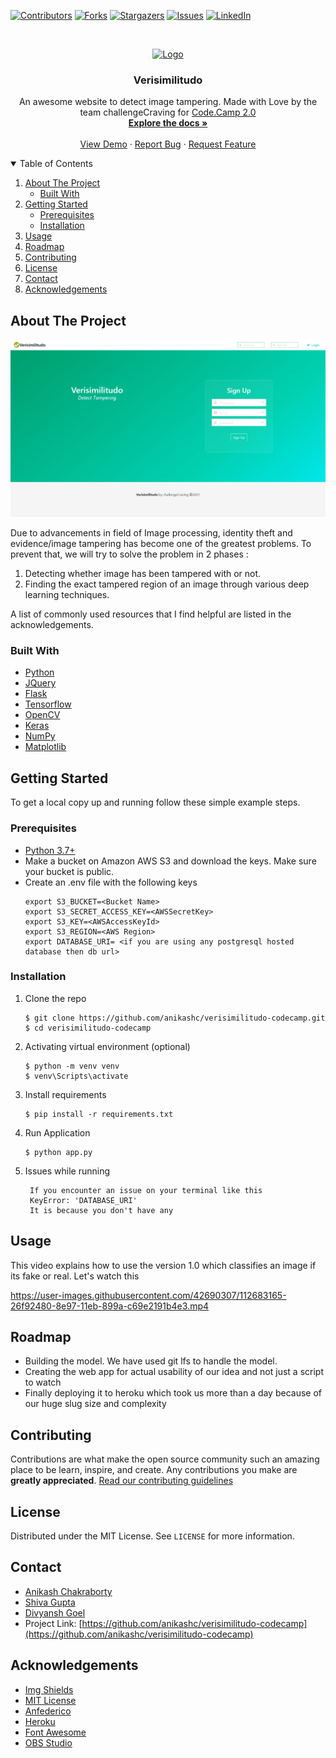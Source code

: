 

<!-- PROJECT SHIELDS -->
<!--
*** I'm using markdown "reference style" links for readability.
*** Reference links are enclosed in brackets [ ] instead of parentheses ( ).
*** See the bottom of this document for the declaration of the reference variables
*** for contributors-url, forks-url, etc. This is an optional, concise syntax you may use.
*** https://www.markdownguide.org/basic-syntax/#reference-style-links
-->
[![Contributors][contributors-shield]][contributors-url]
[![Forks][forks-shield]][forks-url]
[![Stargazers][stars-shield]][stars-url]
[![Issues][issues-shield]][issues-url]
[![LinkedIn][linkedin-shield]][linkedin-url]



<!-- PROJECT LOGO -->
<br />

<p align="center">
  <a href="https://verisimilitudo.herokuapp.com/">
    <img src="https://github.com/anikashc/verisimilitudo-codecamp/raw/master/media/logo-gif.gif" alt="Logo" width="200" height="200">
  </a>

  <h3 align="center">Verisimilitudo</h3>

  <p align="center">
    An awesome website to detect image tampering. Made with Love by the team challengeCraving for  <a href="https://dare2compete.com/o/code-camp-20-indian-society-for-technical-education-students-chapter-srm-ncr-campus-150657">Code.Camp 2.0</a>
    <br />
    <a href="https://github.com/anikashc/verisimilitudo-codecamp"><strong>Explore the docs »</strong></a>
    <br />
    <br />
    <a href="https://verisimilitudo.herokuapp.com/">View Demo</a>
    ·
    <a href="https://github.com/anikashc/verisimilitudo-codecamp/issues">Report Bug</a>
    ·
    <a href="https://github.com/anikashc/verisimilitudo-codecamp/issues">Request Feature</a>
  </p>
</p>



<!-- TABLE OF CONTENTS -->
<details open="open">
  <summary>Table of Contents</summary>
  <ol>
    <li>
      <a href="#about-the-project">About The Project</a>
      <ul>
        <li><a href="#built-with">Built With</a></li>
      </ul>
    </li>
    <li>
      <a href="#getting-started">Getting Started</a>
      <ul>
        <li><a href="#prerequisites">Prerequisites</a></li>
        <li><a href="#installation">Installation</a></li>
      </ul>
    </li>
    <li><a href="#usage">Usage</a></li>
    <li><a href="#roadmap">Roadmap</a></li>
    <li><a href="#contributing">Contributing</a></li>
    <li><a href="#license">License</a></li>
    <li><a href="#contact">Contact</a></li>
    <li><a href="#acknowledgements">Acknowledgements</a></li>
  </ol>
</details>



<!-- ABOUT THE PROJECT -->
## About The Project

[![Verisimilitudo Screenshot][product-screenshot]](https://verisimilitudo.herokuapp.com/)

Due to advancements in field of Image processing, identity theft and evidence/image tampering has become one of the greatest problems. To prevent that, we will try to solve the problem in 2 phases :
1. Detecting whether image has been tampered with or not. 
2. Finding the exact tampered region of an image through various deep learning techniques.
 

A list of commonly used resources that I find helpful are listed in the acknowledgements.

### Built With


* [Python](https://www.python.org)
* [JQuery](https://jquery.com)
* [Flask](https://flask.palletsprojects.com/en/1.1.x/)
* [Tensorflow](https://www.tensorflow.org/)
* [OpenCV](https://www.opencv.org/)
* [Keras](https://www.keras.io)
* [NumPy](https://www.numpy.org/)
* [Matplotlib](https://www.matplotlib.org/)



<!-- GETTING STARTED -->
## Getting Started

To get a local copy up and running follow these simple example steps.

### Prerequisites

* [Python 3.7+](https://www.python.org/downloads/)
* Make a bucket on Amazon AWS S3 and download the keys. Make sure your bucket is public.
* Create an .env file with the following keys
  ```
  export S3_BUCKET=<Bucket Name>
  export S3_SECRET_ACCESS_KEY=<AWSSecretKey>
  export S3_KEY=<AWSAccessKeyId>
  export S3_REGION=<AWS Region>
  export DATABASE_URI= <if you are using any postgresql hosted database then db url>
  ```



### Installation

1. Clone the repo
   ```
   $ git clone https://github.com/anikashc/verisimilitudo-codecamp.git
   $ cd verisimilitudo-codecamp
   ```
2. Activating virtual environment (optional)
   ```
   $ python -m venv venv
   $ venv\Scripts\activate
   ```
3. Install requirements
   ```
   $ pip install -r requirements.txt
   ```
4. Run Application
   ```
   $ python app.py
   ```

5. Issues while running
   ```
    If you encounter an issue on your terminal like this 
    KeyError: 'DATABASE_URI'
    It is because you don't have any  
   ```


<!-- USAGE EXAMPLES -->
## Usage

This video explains how to use the version 1.0 which classifies an image if its fake or real. Let's watch this


https://user-images.githubusercontent.com/42690307/112683165-26f92480-8e97-11eb-899a-c69e2191b4e3.mp4



<!-- _For more examples, please refer to the [Documentation](https://example.com)_ -->



<!-- ROADMAP -->
## Roadmap

* Building the model. We have used git lfs to handle the model. 
* Creating the web app for actual usability of our idea and not just a script to watch
* Finally deploying it to heroku which took us more than a day because of our huge slug size and complexity



<!-- CONTRIBUTING -->
## Contributing

Contributions are what make the open source community such an amazing place to be learn, inspire, and create. Any contributions you make are **greatly appreciated**.
<a href="https://github.com/anikashc/verisimilitudo-codecamp/blob/master/CONTRIBUTING.md">Read our contributing guidelines</a>


<!-- LICENSE -->
## License

Distributed under the MIT License. See `LICENSE` for more information.


<!-- CONTACT -->
## Contact

* [Anikash Chakraborty](https://www.linkedin.com/in/anikash-chakraborty/)
* [Shiva Gupta](https://www.linkedin.com/in/shiva-gupta-1843b6170/)
* [Divyansh Goel](https://www.linkedin.com/in/divyansh-goel-a0a433166/)
* Project Link: [https://github.com/anikashc/verisimilitudo-codecamp](https://github.com/anikashc/verisimilitudo-codecamp)



<!-- ACKNOWLEDGEMENTS -->
## Acknowledgements
* [Img Shields](https://shields.io)
* [MIT License](https://spdx.org/licenses/MIT.html)
* [Anfederico](https://github.com/anfederico/flaskex)
* [Heroku](https://www.heroku.com)
* [Font Awesome](https://fontawesome.com)
* [OBS Studio](https://obsproject.com)





<!-- MARKDOWN LINKS & IMAGES -->
<!-- https://www.markdownguide.org/basic-syntax/#reference-style-links -->
[contributors-shield]: https://img.shields.io/github/contributors/anikashc/verisimilitudo-codecamp.svg?style=for-the-badge
[contributors-url]: https://github.com/anikashc/verisimilitudo-codecamp/graphs/contributors
[forks-shield]: https://img.shields.io/github/forks/anikashc/verisimilitudo-codecamp.svg?style=for-the-badge
[forks-url]: https://github.com/anikashc/verisimilitudo-codecamp/network/members
[stars-shield]: https://img.shields.io/github/stars/anikashc/verisimilitudo-codecamp.svg?style=for-the-badge
[stars-url]: https://github.com/anikashc/verisimilitudo-codecamp/stargazers
[issues-shield]: https://img.shields.io/github/issues/anikashc/verisimilitudo-codecamp.svg?style=for-the-badge
[issues-url]: https://github.com/anikashc/verisimilitudo-codecamp/issues
[license-shield]: https://img.shields.io/github/license/anikashc/verisimilitudo-codecamp.svg?style=for-the-badge
[license-url]: https://github.com/anikashc/verisimilitudo-codecamp/blob/master/LICENSE.txt
[linkedin-shield]: https://img.shields.io/badge/-LinkedIn-black.svg?style=for-the-badge&logo=linkedin&colorB=555
[linkedin-url]: https://www.linkedin.com/in/anikash-chakraborty/
[product-screenshot]: media/verisimilitudo-home.png
[product-usage]: media/verisimilitudo-usage.mp4
[product-logo]: media/logo-gif.gif

